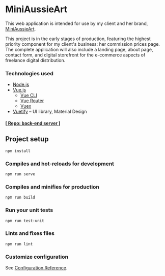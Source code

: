 # MiniAussieArt

This web application is intended for use by my client and her brand, [MiniAussieArt](https://staging.miniaussie.ink/).

This project is in the early stages of production, featuring the highest priority component for my client's business: her commission prices page. The complete application will also include a landing page, about page, contact form, and digital storefront for the e-commerce aspects of freelance digital distribution.

### Technologies used
- [Node.js](https://nodejs.org/)
- [Vue.js](https://vuejs.org/)
  - [Vue CLI](https://cli.vuejs.org/)
  - [Vue Router](https://router.vuejs.org/)
  - [Vuex](https://vuex.vuejs.org/)
- [Vuetify](https://vuetifyjs.com/) – UI library, Material Design

#### [[ Repo: back-end server ]](https://github.com/miniaussieart/back-end)

## Project setup
```
npm install
```

### Compiles and hot-reloads for development
```
npm run serve
```

### Compiles and minifies for production
```
npm run build
```

### Run your unit tests
```
npm run test:unit
```

### Lints and fixes files
```
npm run lint
```

### Customize configuration
See [Configuration Reference](https://cli.vuejs.org/config/).
